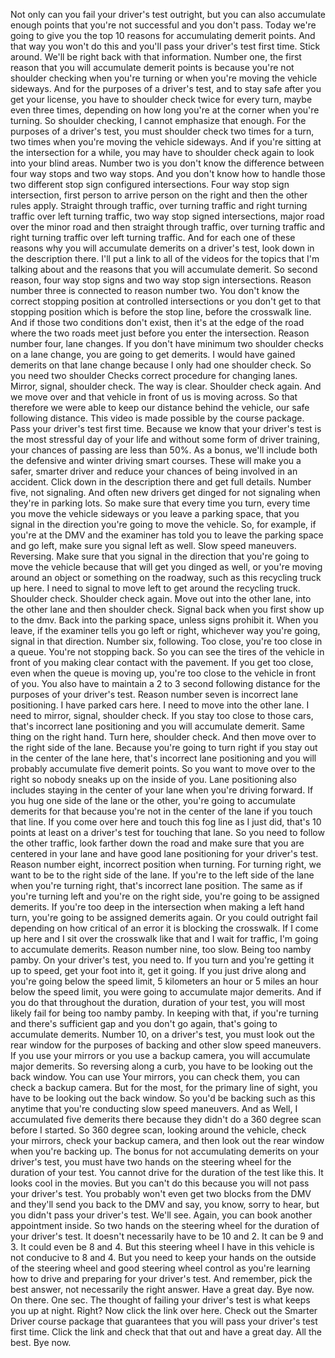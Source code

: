 Not only can you fail your driver's test outright, but you can also accumulate enough points that you're not successful and you don't pass. Today we're going to give you the top 10 reasons for accumulating demerit points. And that way you won't do this and you'll pass your driver's test first time. Stick around. We'll be right back with that information. Number one, the first reason that you will accumulate demerit points is because you're not shoulder checking when you're turning or when you're moving the vehicle sideways. And for the purposes of a driver's test, and to stay safe after you get your license, you have to shoulder check twice for every turn, maybe even three times, depending on how long you're at the corner when you're turning. So shoulder checking, I cannot emphasize that enough. For the purposes of a driver's test, you must shoulder check two times for a turn, two times when you're moving the vehicle sideways. And if you're sitting at the intersection for a while, you may have to shoulder check again to look into your blind areas. Number two is you don't know the difference between four way stops and two way stops. And you don't know how to handle those two different stop sign configured intersections. Four way stop sign intersection, first person to arrive person on the right and then the other rules apply. Straight through traffic, over turning traffic and right turning traffic over left turning traffic, two way stop signed intersections, major road over the minor road and then straight through traffic, over turning traffic and right turning traffic over left turning traffic. And for each one of these reasons why you will accumulate demerits on a driver's test, look down in the description there. I'll put a link to all of the videos for the topics that I'm talking about and the reasons that you will accumulate demerit. So second reason, four way stop signs and two way stop sign intersections. Reason number three is connected to reason number two. You don't know the correct stopping position at controlled intersections or you don't get to that stopping position which is before the stop line, before the crosswalk line. And if those two conditions don't exist, then it's at the edge of the road where the two roads meet just before you enter the intersection. Reason number four, lane changes. If you don't have minimum two shoulder checks on a lane change, you are going to get demerits. I would have gained demerits on that lane change because I only had one shoulder check. So you need two shoulder Checks correct procedure for changing lanes. Mirror, signal, shoulder check. The way is clear. Shoulder check again. And we move over and that vehicle in front of us is moving across. So that therefore we were able to keep our distance behind the vehicle, our safe following distance. This video is made possible by the course package. Pass your driver's test first time. Because we know that your driver's test is the most stressful day of your life and without some form of driver training, your chances of passing are less than 50%. As a bonus, we'll include both the defensive and winter driving smart courses. These will make you a safer, smarter driver and reduce your chances of being involved in an accident. Click down in the description there and get full details. Number five, not signaling. And often new drivers get dinged for not signaling when they're in parking lots. So make sure that every time you turn, every time you move the vehicle sideways or you leave a parking space, that you signal in the direction you're going to move the vehicle. So, for example, if you're at the DMV and the examiner has told you to leave the parking space and go left, make sure you signal left as well. Slow speed maneuvers. Reversing. Make sure that you signal in the direction that you're going to move the vehicle because that will get you dinged as well, or you're moving around an object or something on the roadway, such as this recycling truck up here. I need to signal to move left to get around the recycling truck. Shoulder check. Shoulder check again. Move out into the other lane, into the other lane and then shoulder check. Signal back when you first show up to the dmv. Back into the parking space, unless signs prohibit it. When you leave, if the examiner tells you go left or right, whichever way you're going, signal in that direction. Number six, following. Too close, you're too close in a queue. You're not stopping back. So you can see the tires of the vehicle in front of you making clear contact with the pavement. If you get too close, even when the queue is moving up, you're too close to the vehicle in front of you. You also have to maintain a 2 to 3 second following distance for the purposes of your driver's test. Reason number seven is incorrect lane positioning. I have parked cars here. I need to move into the other lane. I need to mirror, signal, shoulder check. If you stay too close to those cars, that's incorrect lane positioning and you will accumulate demerit. Same thing on the right hand. Turn here, shoulder check. And then move over to the right side of the lane. Because you're going to turn right if you stay out in the center of the lane here, that's incorrect lane positioning and you will probably accumulate five demerit points. So you want to move over to the right so nobody sneaks up on the inside of you. Lane positioning also includes staying in the center of your lane when you're driving forward. If you hug one side of the lane or the other, you're going to accumulate demerits for that because you're not in the center of the lane if you touch that line. If you come over here and touch this fog line as I just did, that's 10 points at least on a driver's test for touching that lane. So you need to follow the other traffic, look farther down the road and make sure that you are centered in your lane and have good lane positioning for your driver's test. Reason number eight, incorrect position when turning. For turning right, we want to be to the right side of the lane. If you're to the left side of the lane when you're turning right, that's incorrect lane position. The same as if you're turning left and you're on the right side, you're going to be assigned demerits. If you're too deep in the intersection when making a left hand turn, you're going to be assigned demerits again. Or you could outright fail depending on how critical of an error it is blocking the crosswalk. If I come up here and I sit over the crosswalk like that and I wait for traffic, I'm going to accumulate demerits. Reason number nine, too slow. Being too namby pamby. On your driver's test, you need to. If you turn and you're getting it up to speed, get your foot into it, get it going. If you just drive along and you're going below the speed limit, 5 kilometers an hour or 5 miles an hour below the speed limit, you were going to accumulate major demerits. And if you do that throughout the duration, duration of your test, you will most likely fail for being too namby pamby. In keeping with that, if you're turning and there's sufficient gap and you don't go again, that's going to accumulate demerits. Number 10, on a driver's test, you must look out the rear window for the purposes of backing and other slow speed maneuvers. If you use your mirrors or you use a backup camera, you will accumulate major demerits. So reversing along a curb, you have to be looking out the back window. You can use Your mirrors, you can check them, you can check a backup camera. But for the most, for the primary line of sight, you have to be looking out the back window. So you'd be backing such as this anytime that you're conducting slow speed maneuvers. And as Well, I accumulated five demerits there because they didn't do a 360 degree scan before I started. So 360 degree scan, looking around the vehicle, check your mirrors, check your backup camera, and then look out the rear window when you're backing up. The bonus for not accumulating demerits on your driver's test, you must have two hands on the steering wheel for the duration of your test. You cannot drive for the duration of the test like this. It looks cool in the movies. But you can't do this because you will not pass your driver's test. You probably won't even get two blocks from the DMV and they'll send you back to the DMV and say, you know, sorry to hear, but you didn't pass your driver's test. We'll see. Again, you can book another appointment inside. So two hands on the steering wheel for the duration of your driver's test. It doesn't necessarily have to be 10 and 2. It can be 9 and 3. It could even be 8 and 4. But this steering wheel I have in this vehicle is not conducive to 8 and 4. But you need to keep your hands on the outside of the steering wheel and good steering wheel control as you're learning how to drive and preparing for your driver's test. And remember, pick the best answer, not necessarily the right answer. Have a great day. Bye now. On there. One sec. The thought of failing your driver's test is what keeps you up at night. Right? Now click the link over here. Check out the Smarter Driver course package that guarantees that you will pass your driver's test first time. Click the link and check that that out and have a great day. All the best. Bye now.